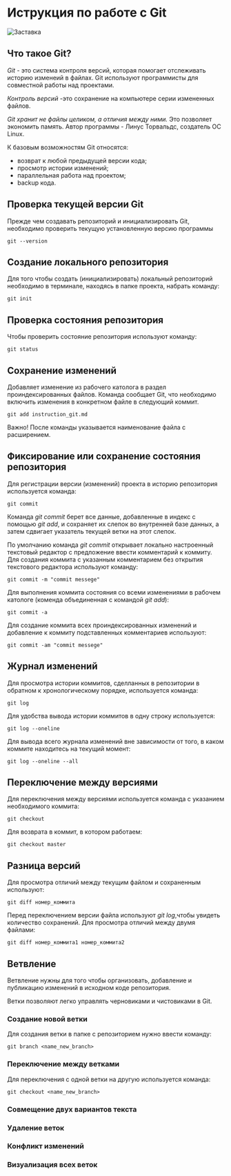 # **Иструкция по работе с Git**
![Заставка](screenshot.jpg)
## Что такое Git?

*Git* - это система контроля версий, которая помогает отслеживать историю изменеий в файлах. Git используют программисты  для совместной работы над проектами.

*Контроль версий* -это сохранение на компьютере серии измененных файлов.

*Git  хранит не файлы целиком, а отличия между ними.* Это позволяет экономить память.
Автор программы - Линус Торвальдс, создатель ОС Linux.

К базовым возможностям Git относятся:
* возврат к любой предыдущей версии кода;
* просмотр истории изменений;
* параллельная работа над проектом;
* backup кода.

## Проверка текущей версии Git

Прежде чем создавать репозиторий и инициализировать Git, необходимо проверить текущую установленную версию программы

    git --version
## Создание локального репозитория

Для того чтобы создать (инициализировать) локальный репозиторий необходимо в терминале, находясь в папке проекта, набрать команду:

    git init

## Проверка состояния репозитория

Чтобы проверить состояние репозитория используют команду:

    git status

## Сохранение изменений 

Добавляет изменение из рабочего католога в раздел проиндексированных файлов. Команда сообщает Git, что необходимо включить изменения в конкретном файле в следующий коммит.

    git add instruction_git.md
Важно! После команды указывается наименование файла с расширением.

## Фиксирование или сохранение состояния репозитория

Для регистрации версии (изменений) проекта в историю репозитория используется команда:

    git commit

Команда *git commit* берет все данные, добавленные в индекс с помощью *git add*, и сохраняет их слепок во внутренней базе данных, а затем сдвигает указатель текущей ветки на этот слепок.

По умолчанию команда *git commit* открывает локально настроенный текстовый редактор с предложение ввести комментарий к коммиту. Для создания коммита с указанным комментарием без открытия текстового редактора используют команду:

    git commit -m "commit messege"

Для выполнения коммита состояния со всеми изменениями в рабочем катологе (коменда объединенная с командой *git add*):

    git commit -a

Для создание коммита всех проиндексированных изменений и добавление к коммиту подставленных комментариев используют:

    git commit -am "commit messege"

## Журнал изменений

Для просмотра истории коммитов, сделланных в репозитории в обратном к хронологическому порядке, используется команда:

    git log

Для удобства вывода истории коммитов в одну строку используется:

    git log --oneline

Для вывода всего журнала изменений вне зависимости от того, в каком коммите находитесь на текущий момент:

    git log --oneline --all

## Переключение между версиями

Для переключения между версиями используется команда с указанием необходимого коммита:

    git checkout

Для возврата в коммит, в котором работаем:

    git checkout master

## Разница версий

Для просмотра отличий между текущим файлом и сохраненным используют:

    git diff номер_коммита

Перед переключением версии файла используют *git log*,чтобы увидеть количество сохранений.
Для просмотра отличий между двумя файлами:

    git diff номер_коммита1 номер_коммита2


## Ветвление

Ветвление нужны для того чтобы организовать, добавление и публикацию изменений в исходном коде репозитория.

Ветки позволяют легко управлять черновиками и чистовиками в Git.

### Создание новой ветки

Для создания ветки в папке с репозиторием нужно ввести команду:

    git branch <name_new_branch>
### Переключение между ветками

Для переключения с одной ветки на другую используется команда:

    git checkout <name_new_branch>
    
### Совмещение двух вариантов текста

### Удаление веток

### Конфликт изменений

### Визуализация всех веток


